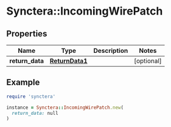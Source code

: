 # Synctera::IncomingWirePatch

## Properties

| Name | Type | Description | Notes |
| ---- | ---- | ----------- | ----- |
| **return_data** | [**ReturnData1**](ReturnData1.md) |  | [optional] |

## Example

```ruby
require 'synctera'

instance = Synctera::IncomingWirePatch.new(
  return_data: null
)
```

